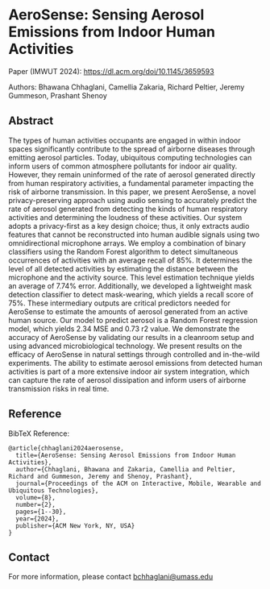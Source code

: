 # AeroSense: Sensing Aerosol Emissions from Indoor Human Activities

Paper (IMWUT 2024): https://dl.acm.org/doi/10.1145/3659593

Authors: Bhawana Chhaglani, Camellia Zakaria, Richard Peltier, Jeremy Gummeson, Prashant Shenoy

## Abstract
The types of human activities occupants are engaged in within indoor spaces significantly contribute to the spread of airborne diseases through emitting aerosol particles. Today, ubiquitous computing technologies can inform users of common atmosphere pollutants for indoor air quality. However, they remain uninformed of the rate of aerosol generated directly from human respiratory activities, a fundamental parameter impacting the risk of airborne transmission. In this paper, we present AeroSense, a novel privacy-preserving approach using audio sensing to accurately predict the rate of aerosol generated from detecting the kinds of human respiratory activities and determining the loudness of these activities. Our system adopts a privacy-first as a key design choice; thus, it only extracts audio features that cannot be reconstructed into human audible signals using two omnidirectional microphone arrays. We employ a combination of binary classifiers using the Random Forest algorithm to detect simultaneous occurrences of activities with an average recall of 85%. It determines the level of all detected activities by estimating the distance between the microphone and the activity source. This level estimation technique yields an average of 7.74% error. Additionally, we developed a lightweight mask detection classifier to detect mask-wearing, which yields a recall score of 75%. These intermediary outputs are critical predictors needed for AeroSense to estimate the amounts of aerosol generated from an active human source. Our model to predict aerosol is a Random Forest regression model, which yields 2.34 MSE and 0.73 r2 value. We demonstrate the accuracy of AeroSense by validating our results in a cleanroom setup and using advanced microbiological technology. We present results on the efficacy of AeroSense in natural settings through controlled and in-the-wild experiments. The ability to estimate aerosol emissions from detected human activities is part of a more extensive indoor air system integration, which can capture the rate of aerosol dissipation and inform users of airborne transmission risks in real time.


## Reference

BibTeX Reference:
```
@article{chhaglani2024aerosense,
  title={AeroSense: Sensing Aerosol Emissions from Indoor Human Activities},
  author={Chhaglani, Bhawana and Zakaria, Camellia and Peltier, Richard and Gummeson, Jeremy and Shenoy, Prashant},
  journal={Proceedings of the ACM on Interactive, Mobile, Wearable and Ubiquitous Technologies},
  volume={8},
  number={2},
  pages={1--30},
  year={2024},
  publisher={ACM New York, NY, USA}
}
```


## Contact

For more information, please contact bchhaglani@umass.edu

